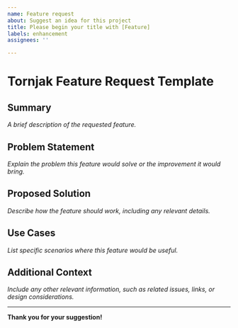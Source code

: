 ```yaml
---
name: Feature request
about: Suggest an idea for this project
title: Please begin your title with [Feature]
labels: enhancement
assignees: ''

---
```


# Tornjak Feature Request Template

## Summary
*A brief description of the requested feature.*

## Problem Statement
*Explain the problem this feature would solve or the improvement it would bring.*

## Proposed Solution
*Describe how the feature should work, including any relevant details.*

## Use Cases
*List specific scenarios where this feature would be useful.*

## Additional Context
*Include any other relevant information, such as related issues, links, or design considerations.*

---

**Thank you for your suggestion!**
